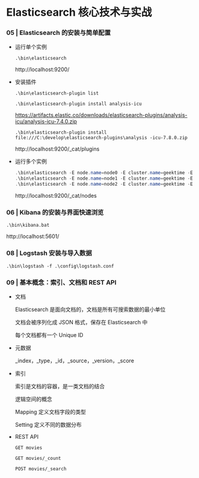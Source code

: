 # Elasticsearch 核心技术与实战

### 05 | Elasticsearch 的安装与简单配置

* 运行单个实例

  `.\bin\elasticsearch`

  http://localhost:9200/

* 安装插件

  `.\bin\elasticsearch-plugin list`

  `.\bin\elasticsearch-plugin install analysis-icu`

  https://artifacts.elastic.co/downloads/elasticsearch-plugins/analysis-icu/analysis-icu-7.4.0.zip

  `.\bin\elasticsearch-plugin install file:///C:\develop\elasticsearch-plugins\analysis
  -icu-7.8.0.zip`

  http://localhost:9200/_cat/plugins

* 运行多个实例

  ```powershell
  .\bin\elasticsearch -E node.name=node0 -E cluster.name=geektime -E path.data=node0_data -d
  .\bin\elasticsearch -E node.name=node1 -E cluster.name=geektime -E path.data=node1_data -d
  .\bin\elasticsearch -E node.name=node2 -E cluster.name=geektime -E path.data=node2_data -d
  ```
  
  http://localhost:9200/_cat/nodes

### 06 | Kibana 的安装与界面快速浏览

`.\bin\kibana.bat`

http://localhost:5601/

### 08 | Logstash 安装与导入数据

`.\bin\logstash -f .\config\logstash.conf`

### 09 | 基本概念：索引、文档和 REST API

* 文档

  Elasticsearch 是面向文档的，文档是所有可搜索数据的最小单位

  文档会被序列化成 JSON 格式，保存在 Elasticsearch 中

  每个文档都有一个 Unique ID

* 元数据

  \_index，\_type，\_id，\_source，\_version，\_score

* 索引

  索引是文档的容器，是一类文档的结合

  逻辑空间的概念

  Mapping 定义文档字段的类型

  Setting 定义不同的数据分布

* REST API

  `GET movies`

  `GET movies/_count`

  `POST movies/_search`